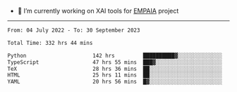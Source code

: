- 🔭 I’m currently working on XAI tools for [EMPAIA](https://en.empaia.org/) project

---

<!--START_SECTION:waka-->

```txt
From: 04 July 2022 - To: 30 September 2023

Total Time: 332 hrs 44 mins

Python                     142 hrs         ██████████▓░░░░░░░░░░░░░░   42.68 %
TypeScript                 47 hrs 55 mins  ███▓░░░░░░░░░░░░░░░░░░░░░   14.40 %
TeX                        28 hrs 36 mins  ██░░░░░░░░░░░░░░░░░░░░░░░   08.60 %
HTML                       25 hrs 11 mins  ██░░░░░░░░░░░░░░░░░░░░░░░   07.57 %
YAML                       20 hrs 56 mins  █▓░░░░░░░░░░░░░░░░░░░░░░░   06.29 %
```

<!--END_SECTION:waka-->
